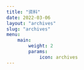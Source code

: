 ```yaml
---
title: "资料"
date: 2022-03-06
layout: "archives"
slug: "archives"
menu:
    main:
        weight: 2
        params: 
            icon: archives
---
```

